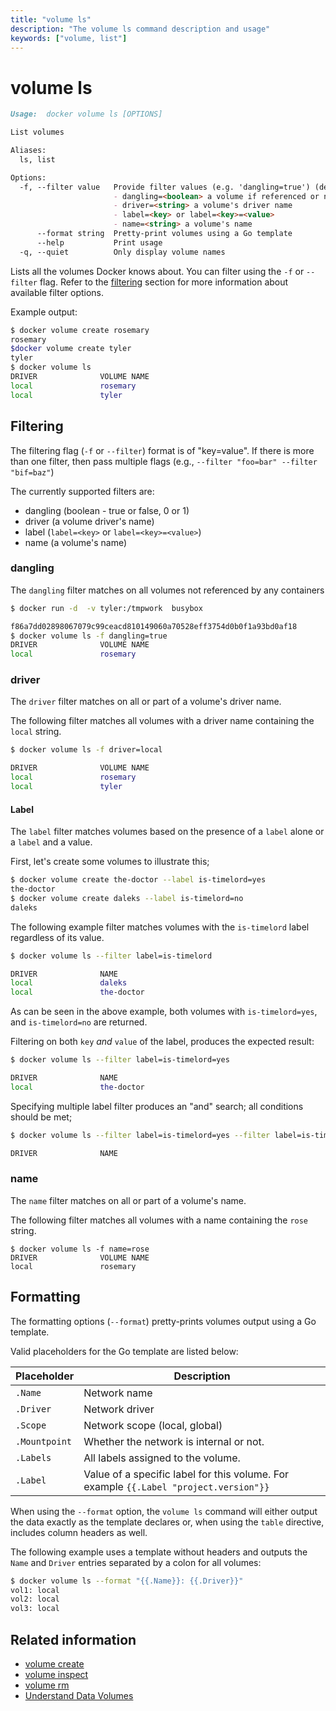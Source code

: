 ```yaml
---
title: "volume ls"
description: "The volume ls command description and usage"
keywords: ["volume, list"]
---
```


# volume ls

```markdown
Usage:  docker volume ls [OPTIONS]

List volumes

Aliases:
  ls, list

Options:
  -f, --filter value   Provide filter values (e.g. 'dangling=true') (default [])
                       - dangling=<boolean> a volume if referenced or not
                       - driver=<string> a volume's driver name
                       - label=<key> or label=<key>=<value>
                       - name=<string> a volume's name
      --format string  Pretty-print volumes using a Go template
      --help           Print usage
  -q, --quiet          Only display volume names
```

Lists all the volumes Docker knows about. You can filter using the `-f` or `--filter` flag. Refer to the [filtering](#filtering) section for more information about available filter options.

Example output:

```bash
$ docker volume create rosemary
rosemary
$docker volume create tyler
tyler
$ docker volume ls
DRIVER              VOLUME NAME
local               rosemary
local               tyler
```

## Filtering

The filtering flag (`-f` or `--filter`) format is of "key=value". If there is more
than one filter, then pass multiple flags (e.g., `--filter "foo=bar" --filter "bif=baz"`)

The currently supported filters are:

* dangling (boolean - true or false, 0 or 1)
* driver (a volume driver's name)
* label (`label=<key>` or `label=<key>=<value>`)
* name (a volume's name)

### dangling

The `dangling` filter matches on all volumes not referenced by any containers

```bash
$ docker run -d  -v tyler:/tmpwork  busybox

f86a7dd02898067079c99ceacd810149060a70528eff3754d0b0f1a93bd0af18
$ docker volume ls -f dangling=true
DRIVER              VOLUME NAME
local               rosemary
```

### driver

The `driver` filter matches on all or part of a volume's driver name.

The following filter matches all volumes with a driver name containing the `local` string.

```bash
$ docker volume ls -f driver=local

DRIVER              VOLUME NAME
local               rosemary
local               tyler
```

#### Label

The `label` filter matches volumes based on the presence of a `label` alone or
a `label` and a value.

First, let's create some volumes to illustrate this;

```bash
$ docker volume create the-doctor --label is-timelord=yes
the-doctor
$ docker volume create daleks --label is-timelord=no
daleks
```

The following example filter matches volumes with the `is-timelord` label
regardless of its value.

```bash
$ docker volume ls --filter label=is-timelord

DRIVER              NAME
local               daleks
local               the-doctor
```

As can be seen in the above example, both volumes with `is-timelord=yes`, and
`is-timelord=no` are returned.

Filtering on both `key` *and* `value` of the label, produces the expected result:

```bash
$ docker volume ls --filter label=is-timelord=yes

DRIVER              NAME
local               the-doctor
```

Specifying multiple label filter produces an "and" search; all conditions
should be met;

```bash
$ docker volume ls --filter label=is-timelord=yes --filter label=is-timelord=no

DRIVER              NAME
```

### name

The `name` filter matches on all or part of a volume's name.

The following filter matches all volumes with a name containing the `rose` string.

    $ docker volume ls -f name=rose
    DRIVER              VOLUME NAME
    local               rosemary

## Formatting

The formatting options (`--format`) pretty-prints volumes output
using a Go template.

Valid placeholders for the Go template are listed below:

Placeholder   | Description
--------------|------------------------------------------------------------------------------------------
`.Name`       | Network name
`.Driver`     | Network driver
`.Scope`      | Network scope (local, global)
`.Mountpoint` | Whether the network is internal or not.
`.Labels`     | All labels assigned to the volume.
`.Label`      | Value of a specific label for this volume. For example `{{.Label "project.version"}}`

When using the `--format` option, the `volume ls` command will either
output the data exactly as the template declares or, when using the
`table` directive, includes column headers as well.

The following example uses a template without headers and outputs the
`Name` and `Driver` entries separated by a colon for all volumes:

```bash
$ docker volume ls --format "{{.Name}}: {{.Driver}}"
vol1: local
vol2: local
vol3: local
```

## Related information

* [volume create](volume_create.md)
* [volume inspect](volume_inspect.md)
* [volume rm](volume_rm.md)
* [Understand Data Volumes](../../tutorials/dockervolumes.md)
